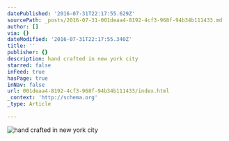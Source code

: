 ```yaml
---
datePublished: '2016-07-31T22:17:55.629Z'
sourcePath: _posts/2016-07-31-001deaa4-8192-4cf3-968f-94b34b111433.md
author: []
via: {}
dateModified: '2016-07-31T22:17:55.340Z'
title: ''
publisher: {}
description: hand crafted in new york city
starred: false
inFeed: true
hasPage: true
inNav: false
url: 001deaa4-8192-4cf3-968f-94b34b111433/index.html
_context: 'http://schema.org'
_type: Article

---
```

![hand crafted in new york city](https://the-grid-user-content.s3-us-west-2.amazonaws.com/bac1a37a-cb46-4d20-b75b-e87154e6a87e.png)